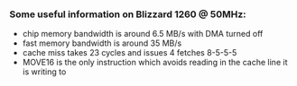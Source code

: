 ### Some useful information on Blizzard 1260 @ 50MHz:

 * chip memory bandwidth is around 6.5 MB/s with DMA turned off
 * fast memory bandwidth is around 35 MB/s
 * cache miss takes 23 cycles and issues 4 fetches 8-5-5-5
 * MOVE16 is the only instruction which avoids reading in the cache line it is writing to
